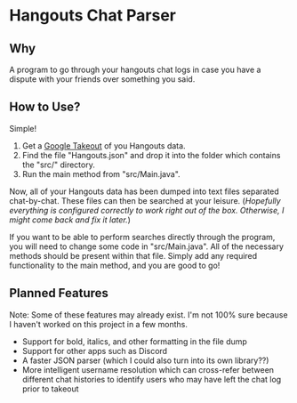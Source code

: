 # Hangouts Chat Parser
## Why
A program to go through your hangouts chat logs in case you have a dispute with your friends over something you said.

## How to Use?
Simple!

1. Get a [Google Takeout](https://takeout.google.com/settings/takeout?pli=1) of you Hangouts data.
2. Find the file "Hangouts.json" and drop it into the folder which contains the "src/" directory.
3. Run the main method from "src/Main.java".

Now, all of your Hangouts data has been dumped into text files separated chat-by-chat. These files can then be searched at your leisure. (*Hopefully everything is configured correctly to work right out of the box. Otherwise, I might come back and fix it later.*)

If you want to be able to perform searches directly through the program, you will need to change some code in "src/Main.java". All of the necessary methods should be present within that file. Simply add any required functionality to the main method, and you are good to go!

## Planned Features
Note: Some of these features may already exist. I'm not 100% sure because I haven't worked on this project in a few months.
* Support for bold, italics, and other formatting in the file dump
* Support for other apps such as Discord
* A faster JSON parser (which I could also turn into its own library??)
* More intelligent username resolution which can cross-refer between different chat histories to identify users who may have left the chat log prior to takeout
